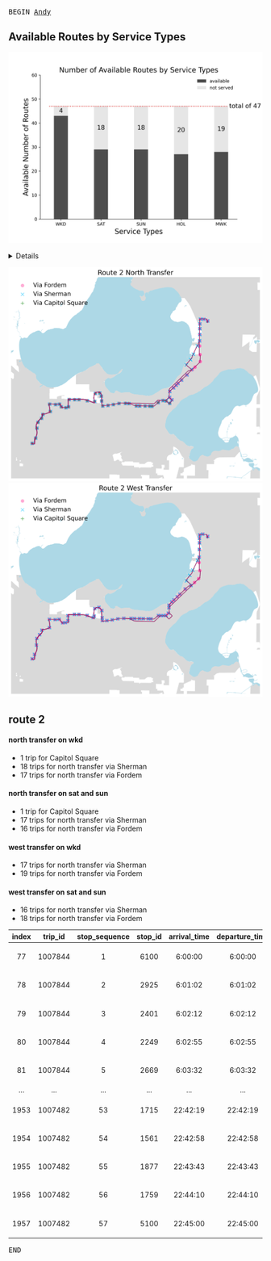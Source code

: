 <kbd>BEGIN [Andy][Andy]</kbd>
## Available Routes by Service Types

![](../../../assets/reports/images/1012/1012-06.jpg)

<details>
  <summary>Details</summary>
  
  ##### On weekdays
  - routes [59, 63, 68, 78] do not provide services
  ##### On Saturdays
  - routes [10, 11, 12, 15, 23, 27, 33, 39, 44, 48, 49, 52, 55, 70, 72, 73, 75, 84] do not provide services
  ##### On Sundays
  - routes [10, 11, 12, 15, 23, 27, 33, 39, 44, 48, 49, 52, 55, 70, 72, 73, 75, 84] do not provide services
  ##### On holidays
  - routes [10, 11, 12, 15, 23, 27, 33, 39, 44, 48, 49, 52, 55, 70, 72, 73, 75, 78, 81, 82] do not provide services
  ##### On modified weekdays
  - routes [10, 11, 12, 15, 23, 27, 33, 39, 44, 48, 49, 52, 70, 72, 73, 80, 81, 82, 84] do not provide services
</details>


![](../../../assets/reports/images/1012/1012-07.png)
![](../../../assets/reports/images/1012/1012-08.png)

## route 2

#### north transfer on wkd
- 1  trip  for Capitol Square
- 18 trips for north transfer via Sherman
- 17 trips for north transfer via Fordem

#### north transfer on sat and sun
- 1  trip  for Capitol Square
- 17 trips for north transfer via Sherman
- 16 trips for north transfer via Fordem

#### west transfer on wkd
- 17 trips for north transfer via Sherman
- 19 trips for north transfer via Fordem

#### west transfer on sat and sun
- 16 trips for north transfer via Sherman
- 18 trips for north transfer via Fordem

index | trip_id | stop_sequence | stop_id | arrival_time | departure_time	| shape_dist_traveled	| full_headsign | stop_lat | stop_lon	| DailyBoard
:---: | :---: | :---: | :---: | :---: | :---: | :---: | :---: | :---: | :---: | :---:
77 | 1007844 | 1 | 6100 | 6:00:00 | 6:00:00 | 0.0097 | NORTH TRANSFER: VIA FORDEM	| 43.053883	| -89.475098	| 199.04    
78 | 1007844 | 2 | 2925 | 6:01:02 | 6:01:02 | 0.3175 | NORTH TRANSFER: VIA FORDEM	| 43.056418	| -89.472755	| 7.45      
79 | 1007844 | 3 | 2401 | 6:02:12 | 6:02:12 | 0.6611 | NORTH TRANSFER: VIA FORDEM	| 43.061234	| -89.471956	| 10.57     
80 | 1007844 | 4 | 2249 | 6:02:55 | 6:02:55 | 0.8757 | NORTH TRANSFER: VIA FORDEM	| 43.064090	| -89.471242	| 6.79      
81 | 1007844 | 5 | 2669 | 6:03:32 | 6:03:32 | 1.0579 | NORTH TRANSFER: VIA FORDEM	| 43.066034	| -89.468873	| 2.23      
... | ... | ... | ... | ... | ... | ... | ... | ... | ... | ...       
1953 | 1007482 | 53 | 1715 | 22:42:19 | 22:42:19 | 10.0604 | NORTH TRANSFER: VIA FORDEM	| 43.109495	| -89.363707	| 1.00      
1954 | 1007482 | 54 | 1561 | 22:42:58 | 22:42:58 | 10.2226 | NORTH TRANSFER: VIA FORDEM	| 43.111841	| -89.363667	| 2.34      
1955 | 1007482 | 55 | 1877 | 22:43:43 | 22:43:43 | 10.4115 | NORTH TRANSFER: VIA FORDEM	| 43.114124	| -89.363344	| 1.56      
1956 | 1007482 | 56 | 1759 | 22:44:10 | 22:44:10 | 10.5258 | NORTH TRANSFER: VIA FORDEM	| 43.114105	| -89.361072	| 1.11      
1957 | 1007482 | 57 | 5100 | 22:45:00 | 22:45:00 | 10.7180 | NORTH TRANSFER: VIA FORDEM	| 43.113253	| -89.358540	| 172.90    


<kbd>END</kbd>

[Ray]: https://github.com/RaenonX
[Andy]: https://github.com/yayen-lin
[Jeremy]: https://github.com/jmsusanto
